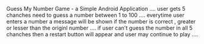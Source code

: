 Guess My Number Game - a Simple Android Application ....
user gets 5 chanches need to guess a number between 1 to 100 ....
everytime user enters a number a message will be shown if the number is correct , greater or lesser than the originl number ....
if user can't guess the number in all 5 chanches then a restart button will appear and user may continue to play ....
